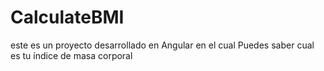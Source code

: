 # CalculateBMI
este es un proyecto desarrollado en Angular en el cual Puedes saber cual es tu índice de masa corporal 

